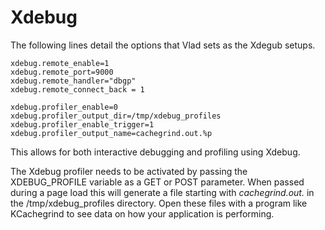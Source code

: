 # Xdebug

The following lines detail the options that Vlad sets as the Xdegub setups.

    xdebug.remote_enable=1
    xdebug.remote_port=9000
    xdebug.remote_handler="dbgp"
    xdebug.remote_connect_back = 1

    xdebug.profiler_enable=0
    xdebug.profiler_output_dir=/tmp/xdebug_profiles
    xdebug.profiler_enable_trigger=1
    xdebug.profiler_output_name=cachegrind.out.%p
    
This allows for both interactive debugging and profiling using Xdebug.

The Xdebug profiler needs to be activated by passing the XDEBUG_PROFILE variable as a GET or POST parameter. When passed during a page load this will generate a file starting with _cachegrind.out._ in the /tmp/xdebug_profiles directory. Open these files with a program like KCachegrind to see data on how your application is performing.